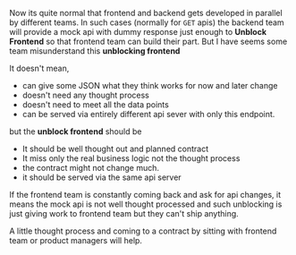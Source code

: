 <!--


---
 'Opinion : unblocking frontend'
excerpt: 'Unblocking frontend and providing the api should miss only the business logic not the thought process and contract'
date: 2018-12-03 23:55:00 IST
updated: 2018-12-03 23:55:00 IST
categories: opinion
tags: frontend
---

-->
<!DOCTYPE html>
<html>

<head>
  <title>basic-git-workflow</title>
  <meta charset="utf-8">
  <meta name="viewport" content="width=device-width, initial-scale=1.0">


  <link rel="stylesheet" href="./css/bootstrap.css">
  <link rel="stylesheet" href="./css/bootstrap.grid.css">
  <link rel="stylesheet" href="./css/bootstrap.min.css">
  <link rel="stylesheet" href="./css/bootstrap-reboot.min.css">
  <link rel="stylesheet" href="./css/bootstrap.css.map">
  <link rel="stylesheet" href="./css/blog-home.css">
  <link rel="stylesheet" href="./css/prism.css">
  <script async defer src="./css/prism.js"></script>
</head>

<body>

Now its quite normal that frontend and backend gets developed in parallel by different teams. In such cases (normally for `GET` apis) the backend team will provide a mock
api with dummy response just enough to **Unblock Frontend** so that frontend team can build their part. But I have seems some team misunderstand this **unblocking frontend**

It doesn't mean,

* can give some JSON what they think works for now and later change
* doesn't need any thought process
* doesn't need to meet all the data points
* can be served via entirely different api sever with only this endpoint.

but the **unblock frontend** should be

* It should be well thought out and planned contract
* It miss only the real business logic not the thought process
* the contract might not change much.
* it should be served via the same api server 

If the frontend team is constantly coming back and ask for api changes, it means the mock api is not well thought processed and such 
unblocking is just giving work to frontend team but they can't ship anything.

A little thought process and coming to a contract by sitting with frontend team or product managers will help.
